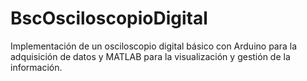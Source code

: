 # BscOsciloscopioDigital
Implementación de un osciloscopio digital básico con Arduino para la adquisición de datos y MATLAB para la visualización y gestión de la información.
